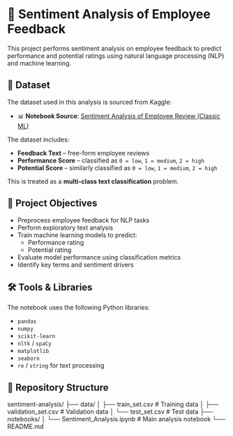 # 🧠 Sentiment Analysis of Employee Feedback

This project performs sentiment analysis on employee feedback to predict performance and potential ratings using natural language processing (NLP) and machine learning.

## 📂 Dataset

The dataset used in this analysis is sourced from Kaggle:

- 📊 **Notebook Source**: [Sentiment Analysis of Employee Review (Classic ML)](https://www.kaggle.com/code/fiodarryzhykau/sentiment-analysis-of-employee-review-classic-ml/notebook)

The dataset includes:
- **Feedback Text** – free-form employee reviews
- **Performance Score** – classified as `0 = low`, `1 = medium`, `2 = high`
- **Potential Score** – similarly classified as `0 = low`, `1 = medium`, `2 = high`

This is treated as a **multi-class text classification** problem.

## 🧠 Project Objectives

- Preprocess employee feedback for NLP tasks
- Perform exploratory text analysis
- Train machine learning models to predict:
  - Performance rating
  - Potential rating
- Evaluate model performance using classification metrics
- Identify key terms and sentiment drivers

## 🛠️ Tools & Libraries

The notebook uses the following Python libraries:

- `pandas`
- `numpy`
- `scikit-learn`
- `nltk` / `spaCy`
- `matplotlib`
- `seaborn`
- `re` / `string` for text processing

## 📁 Repository Structure

sentiment-analysis/
├── data/
│ ├── train_set.csv # Training data
│ ├── validation_set.csv # Validation data
│ └── test_set.csv # Test data
├── notebooks/
│ └── Sentiment_Analysis.ipynb # Main analysis notebook
└── README.md
